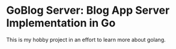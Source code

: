# GoBlog Server: Blog App Server Implementation in Go

This is my hobby project in an effort to learn more about golang.
